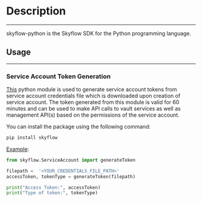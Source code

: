 
# Description
---
skyflow-python is the Skyflow SDK for the Python programming language.


## Usage
---

### Service Account Token Generation

[This](https://github.com/skyflowapi/skyflow-python/tree/main/ServiceAccount) python module is used to generate service account tokens from service account credentials file which is downloaded upon creation of service account. The token generated from this module is valid for 60 minutes and can be used to make API calls to vault services as well as management API(s) based on the permissions of the service account.

  

You can install the package using the following command:


```bash
pip install skyflow
```

[Example](https://github.com/skyflowapi/skyflow-python/blob/main/examples/SATokenExample.py):


```python
from skyflow.ServiceAccount import generateToken

filepath =  '<YOUR_CREDENTIALS_FILE_PATH>'
accessToken, tokenType = generateToken(filepath)

print("Access Token:", accessToken)
print("Type of token:", tokenType)
```